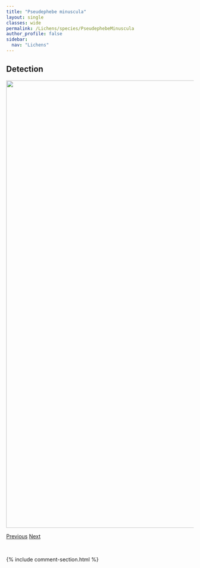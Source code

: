 ```yaml
---
title: "Pseudephebe minuscula"
layout: single
classes: wide
permalink: /Lichens/species/PseudephebeMinuscula
author_profile: false
sidebar:
  nav: "Lichens"
---
```


<h2>Detection</h2>

<a href="https://drive.google.com/uc?export=view&id=1RgjOkhS1GgKUX5QML_G3QSA0i9eJGy6u">
<img src="https://drive.google.com/uc?export=view&id=1RgjOkhS1GgKUX5QML_G3QSA0i9eJGy6u" height = "1200" width = "800">
</a>


<a href="/DevelopmentWebsite/Lichens/species/ProtoparmeliopsisPeltata" class="pagination--pager" title="Protoparmeliopsis peltata">Previous</a> <a href="/DevelopmentWebsite/Lichens/species/PseudephebePubescens" class="pagination--pager" title="Pseudephebe pubescens">Next</a>

<p>&nbsp;</p>

{% include comment-section.html %}
